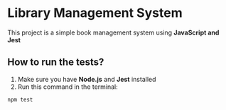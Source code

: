 # Library Management System
This project is a simple book management system using **JavaScript and Jest** 

## How to run the tests?
1. Make sure you have **Node.js** and **Jest** installed
2. Run this command in the terminal:

```bash
npm test
